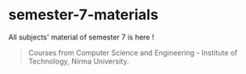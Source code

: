 # semester-7-materials
All subjects' material of semester 7 is here ! 
> Courses from Computer Science and Engineering - Institute of Technology, Nirma University.
